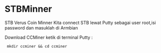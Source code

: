 # STBMinner
STB Verus Coin Minner
Kita connect STB lewat Putty sebagai user root,isi password dan masuklah di Armbian 

Download CCMiner
ketik di terminal Putty :

<code> mkdir ccminer && cd ccminer </code>

